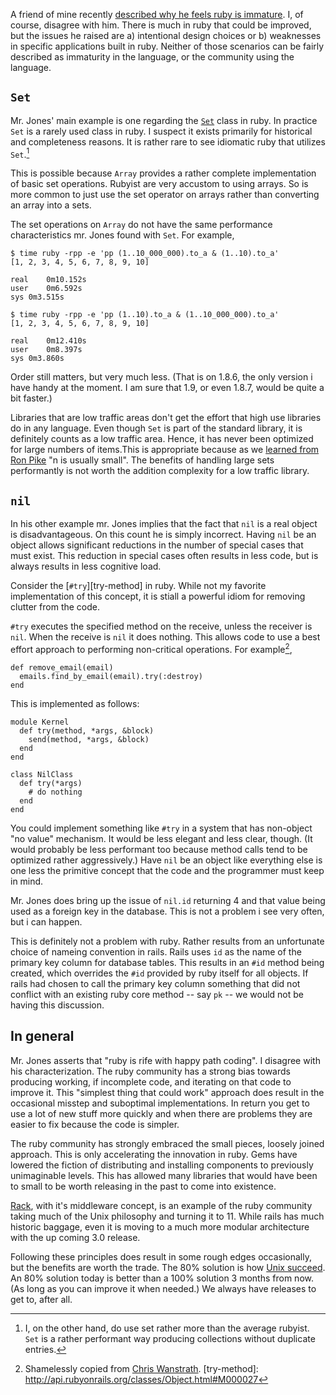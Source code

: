 A friend of mine recently
[described why he feels ruby is immature][devon-immature-ruby].  I, of
course, disagree with him.  There is much in ruby that could be
improved, but the issues he raised are a) intentional design choices
or b) weaknesses in specific applications built in ruby.  Neither of
those scenarios can be fairly described as immaturity in the language,
or the community using the language.

[devon-immature-ruby]: http://www.evilsoft.org/2010/06/30/why-i-view-ruby-as-immature

`Set`
-----

Mr. Jones' main example is one regarding the [`Set`][set] class in
ruby.  In practice `Set` is a rarely used class in ruby.  I suspect it
exists primarily for historical and completeness reasons.  It is
rather rare to see idiomatic ruby that utilizes `Set`.[^i-use-it]

[set]: http://ruby-doc.org/core/classes/Set.html

This is possible because `Array` provides a rather complete
implementation of basic set operations.  Rubyist are very accustom to
using arrays. So is more common to just use the set operator on arrays
rather than converting an array into a sets.

The set operations on `Array` do not have the same performance
characteristics mr. Jones found with `Set`.  For example,

    $ time ruby -rpp -e 'pp (1..10_000_000).to_a & (1..10).to_a'
    [1, 2, 3, 4, 5, 6, 7, 8, 9, 10]
    
    real	0m10.152s
    user	0m6.592s
    sys	0m3.515s
    
    $ time ruby -rpp -e 'pp (1..10).to_a & (1..10_000_000).to_a'
    [1, 2, 3, 4, 5, 6, 7, 8, 9, 10]
    
    real	0m12.410s
    user	0m8.397s
    sys	0m3.860s

Order still matters, but very much less.  (That is on 1.8.6, the
only version i have handy at the moment.  I am sure that 1.9, or even
1.8.7, would be quite a bit faster.)

Libraries that are low traffic areas don't get the effort that high
use libraries do in any language.  Even though `Set` is part of the
standard library, it is definitely counts as a low traffic area.
Hence, it has never been optimized for large numbers of items.This is
appropriate because as we [learned from Ron Pike][unix] "n is usually
small".  The benefits of handling large sets performantly is not worth
the addition complexity for a low traffic library.

[unix]: http://www.faqs.org/docs/artu/ch01s06.html

[^i-use-it]: I, on the other hand, do use set rather more than the
  average rubyist. `Set` is a rather performant way producing collections
  without duplicate entries.

`nil`
---

In his other example mr. Jones implies that the fact that `nil` is a
real object is disadvantageous.  On this count he is simply incorrect.
Having `nil` be an object allows significant reductions in the number
of special cases that must exist.  This reduction in special cases
often results in less code, but is always results in less cognitive
load.

Consider the [`#try`][try-method] in ruby.  While not my favorite
implementation of this concept, it is stiall a powerful idiom for
removing clutter from the code.

`#try` executes the specified method on the receive, unless the
receiver is `nil`.  When the receive is `nil` it does nothing. This
allows code to use a best effort approach to performing non-critical
operations.  For example[^try-example],

    def remove_email(email)                                                                                         
      emails.find_by_email(email).try(:destroy)                                                                     
    end  

This is implemented as follows:

    module Kernel
      def try(method, *args, &block)
        send(method, *args, &block)
      end
    end
   
    class NilClass
      def try(*args)
        # do nothing
      end
    end

You could implement something like `#try` in a system that has
non-object "no value" mechanism.  It would be less elegant and less
clear, though.  (It would probably be less performant too because
method calls tend to be optimized rather aggressively.)  Have `nil` be
an object like everything else is one less the primitive concept that
the code and the programmer must keep in mind.

Mr. Jones does bring up the issue of `nil.id` returning 4 and that
value being used as a foreign key in the database.  This is not a
problem i see very often, but i can happen.

This is definitely not a problem with ruby.  Rather results from an
unfortunate choice of nameing convention in rails.  Rails uses `id` as
the name of the primary key column for database tables.  This results
in an `#id` method being created, which overrides the `#id` provided by
ruby itself for all objects.  If rails had chosen to call the primary
key column something that did not conflict with an existing ruby core
method -- say `pk` -- we would not be having this discussion.

[^try-example]: Shamelessly copied from [Chris Wanstrath](http://ozmm.org/posts/try.html).
[try-method]: http://api.rubyonrails.org/classes/Object.html#M000027

In general
----

Mr. Jones asserts that "ruby is rife with happy path coding".  I
disagree with his characterization.  The ruby community has a strong
bias towards producing working, if incomplete code, and iterating on
that code to improve it.  This "simplest thing that could work"
approach does result in the occasional misstep and suboptimal
implementations.  In return you get to use a lot of new stuff more
quickly and when there are problems they are easier to fix because the
code is simpler.

The ruby community has strongly embraced the small pieces, loosely
joined approach.  This is only accelerating the innovation in ruby.
Gems have lowered the fiction of distributing and installing
components to previously unimaginable levels.  This has allowed many
libraries that would have been to small to be worth releasing in the
past to come into existence.

[Rack][], with it's middleware concept, is an example of the ruby
community taking much of the Unix philosophy and turning it to 11.
While rails has much historic baggage, even it is moving to a much
more modular architecture with the up coming 3.0 release.

[rack]: http://rack.rubyforge.org/

Following these principles does result in some rough edges
occasionally, but the benefits are worth the trade.  The 80% solution
is how [Unix succeed][worse-is-better].  An 80% solution today is
better than a 100% solution 3 months from now.  (As long as you can
improve it when needed.)  We always have releases to get to, after all.

[worse-is-better]: http://naggum.no/worse-is-better.html

